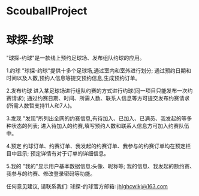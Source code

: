 # ScouballProject
# 球探-约球

  "球探-约球"是一款线上预约足球场、发布组队约球的应用。
  
  1.约球
  "球探-约球"提供十多个足球场,通过室内和室外进行划分;
  通过预约日期和时间以及人数,预约人信息等提交预约信息,生成预约订单。
  
  2.发布约球
  进入某足球场进行组队约赛的方式进行约球(同一项目只能发布一次约赛请求);
  通过约赛日期、时间、所需人数、联系人信息等方可提交发布约赛请求(所需人数暂支持11人和7人)。
  
  3.发现
  "发现"所列出全网的约赛信息,有待加入、已加入、已满员、我发起的等多种状态的列表;
  进入待加入的约赛,填写预约人数和联系人信息方可加入约赛队伍中。
  
  4.预定
  约球订单、约赛订单、我发起的约赛订单、我参与的约赛订单均在预定栏目中显示;
  预定详情有对于订单的详细信息。
  
  5.我的
  "我的"显示用户基本数据信息:头像、昵称等;
  我的信息、我发起的额约赛、我参与的约赛、修改登录密码等功能。
  
  任何意见建议, 请联系我们: 
  球探-约球官方邮箱: jhlghcwlkj@163.com
